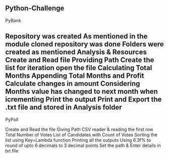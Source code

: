 Python-Challenge
---------------------------
PyBank

Repository was created 
As mentioned in the module cloned repository was done
Folders were created as mentioned Analysis & Resources
Create and Read file 
Providing Path
Create the list for iteration
open the file 
Calculating Total Months
Appending Total Months and Profit
Calculate changes in amount
Considering Months value has changed to next month when icrementing
Print the output
Print and Export the .txt file and stored in Analysis folder
--------------------------------------------------------------------

PyPoll

Create and Read the file
Giving Path
CSV reader & reading the first row 
Total Number of Votes
List of Candidates with Count of Votes
Sorting the list using Key=Lambda function
Printing all the outputs 
Using 6.3f% to round of upto 6 decimals to 3 decimal points
Set the path & Enter details in txt file 

